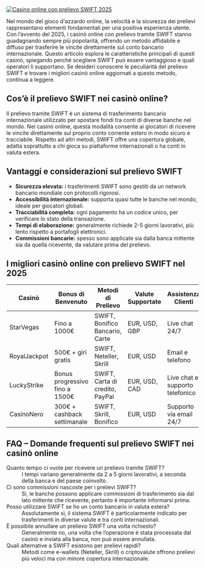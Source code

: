 [![Casino online con prelievo SWIFT 2025](https://123-caf.pages.dev/gitsignup.png)](https://vrmoo.ru/Bt82HjjY)

<p>Nel mondo del gioco d'azzardo online, la velocità e la sicurezza dei prelievi rappresentano elementi fondamentali per una positiva esperienza utente. Con l’avvento del 2025, i casinò online con prelievo tramite SWIFT stanno guadagnando sempre più popolarità, offrendo un metodo affidabile e diffuso per trasferire le vincite direttamente sul conto bancario internazionale. Questo articolo esplora le caratteristiche principali di questi casinò, spiegando perché scegliere SWIFT può essere vantaggioso e quali operatori li supportano. Se desideri conoscere le peculiarità del prelievo SWIFT e trovare i migliori casinò online aggiornati a questo metodo, continua a leggere.</p>  <h2>Cos’è il prelievo SWIFT nei casinò online?</h2> <p>Il prelievo tramite SWIFT è un sistema di trasferimento bancario internazionale utilizzato per spostare fondi tra conti di diverse banche nel mondo. Nei casinò online, questa modalità consente ai giocatori di ricevere le vincite direttamente sul proprio conto corrente estero in modo sicuro e tracciabile. Rispetto ad altri metodi, SWIFT offre una copertura globale, adatta soprattutto a chi gioca su piattaforme internazionali o ha conti in valuta estera.</p>  <h2>Vantaggi e considerazioni sul prelievo SWIFT</h2> <ul> <li><strong>Sicurezza elevata:</strong> i trasferimenti SWIFT sono gestiti da un network bancario mondiale con protocolli rigorosi.</li> <li><strong>Accessibilità internazionale:</strong> supporta quasi tutte le banche nel mondo, ideale per giocatori globali.</li> <li><strong>Tracciabilità completa:</strong> ogni pagamento ha un codice unico, per verificare lo stato della transazione.</li> <li><strong>Tempi di elaborazione:</strong> generalmente richiede 2-5 giorni lavorativi, più lento rispetto a portafogli elettronici.</li> <li><strong>Commissioni bancarie:</strong> spesso sono applicate sia dalla banca mittente sia da quella ricevente, da valutare prima del prelievo.</li> </ul>  <h2>I migliori casinò online con prelievo SWIFT nel 2025</h2> <table> <thead> <tr> <th>Casinò</th> <th>Bonus di Benvenuto</th> <th>Metodi di Prelievo</th> <th>Valute Supportate</th> <th>Assistenza Clienti</th> </tr> </thead> <tbody> <tr> <td>StarVegas</td> <td>Fino a 1000€</td> <td>SWIFT, Bonifico Bancario, Carte</td> <td>EUR, USD, GBP</td> <td>Live chat 24/7</td> </tr> <tr> <td>RoyalJackpot</td> <td>500€ + giri gratis</td> <td>SWIFT, Neteller, Skrill</td> <td>EUR, USD</td> <td>Email e telefono</td> </tr> <tr> <td>LuckyStrike</td> <td>Bonus progressivo fino a 1500€</td> <td>SWIFT, Carta di credito, PayPal</td> <td>EUR, USD, CAD</td> <td>Live chat e supporto telefonico</td> </tr> <tr> <td>CasinoNero</td> <td>300€ + cashback settimanale</td> <td>SWIFT, Skrill, Bonifico</td> <td>EUR, USD</td> <td>Supporto via email 24/7</td> </tr> </tbody> </table>  <h2>FAQ – Domande frequenti sul prelievo SWIFT nei casinò online</h2> <dl> <dt>Quanto tempo ci vuole per ricevere un prelievo tramite SWIFT?</dt> <dd>I tempi variano generalmente da 2 a 5 giorni lavorativi, a seconda della banca e del paese coinvolto.</dd>  <dt>Ci sono commissioni nascoste per i prelievi SWIFT?</dt> <dd>Sì, le banche possono applicare commissioni di trasferimento sia dal lato mittente che ricevente, pertanto è importante informarsi prima.</dd>  <dt>Posso utilizzare SWIFT se ho un conto bancario in valuta estera?</dt> <dd>Assolutamente sì, il sistema SWIFT è particolarmente indicato per trasferimenti in diverse valute e tra conti internazionali.</dd>  <dt>È possibile annullare un prelievo SWIFT una volta richiesto?</dt> <dd>Generalmente no, una volta che l’operazione è stata processata dal casinò e inviata alla banca, non può essere annullata.</dd>  <dt>Quali alternative a SWIFT esistono per prelievi rapidi?</dt> <dd>Metodi come e-wallets (Neteller, Skrill) o criptovalute offrono prelievi più veloci ma con minore copertura internazionale.</dd> </dl>